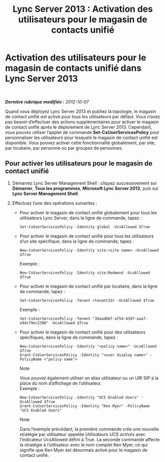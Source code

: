 ﻿---
title: 'Lync Server 2013 : Activation des utilisateurs pour le magasin de contacts unifié'
TOCTitle: Activation des utilisateurs pour le magasin de contacts unifié
ms:assetid: 7b46a01f-beb5-4a33-adb0-35f0502b168d
ms:mtpsurl: https://technet.microsoft.com/fr-fr/library/JJ205024(v=OCS.15)
ms:contentKeyID: 49297828
ms.date: 05/20/2016
mtps_version: v=OCS.15
ms.translationtype: HT
---

# Activation des utilisateurs pour le magasin de contacts unifié dans Lync Server 2013

 

_**Dernière rubrique modifiée :** 2012-10-07_

Quand vous déployez Lync Server 2013 et publiez la topologie, le magasin de contact unifié est activé pour tous les utilisateurs par défaut. Vous n’avez pas besoin d’effectuer des actions supplémentaires pour activer le magasin de contact unifié après le déploiement de Lync Server 2013. Cependant, vous pouvez utiliser l’applet de commande **Set-CsUserServicesPolicy** pour personnaliser les utilisateurs pour lesquels le magasin de contact unifié est disponible. Vous pouvez activer cette fonctionnalité globalement, par site, par locataire, par personne ou par groupes de personnes.

## Pour activer les utilisateurs pour le magasin de contact unifié

1.  Démarrez Lync Server Management Shell : cliquez successivement sur **Démarrer**, **Tous les programmes**, **Microsoft Lync Server 2013**, puis sur **Lync Server Management Shell**.

2.  Effectuez l’une des opérations suivantes :
    
      - Pour activer le magasin de contact unifié globalement pour tous les utilisateurs Lync Server, dans la ligne de commande, tapez :
        
            Set-CsUserServicesPolicy -Identity global -UcsAllowed $True
    
      - Pour activer le magasin de contact unifié pour tous les utilisateurs d’un site spécifique, dans la ligne de commande, tapez :
        
            New-CsUserServicesPolicy -Identity site:<site name> -UcsAllowed $True
        
        Exemple :
        
            New-CsUserServicesPolicy -Identity site:Redmond -UcsAllowed $True
    
      - Pour activer le magasin de contact unifié par locataire, dans la ligne de commande, tapez :
        
            Set-CsUserServicesPolicy -Tenant <tenantId> -UcsAllowed $True
        
        Exemple :
        
            Set-CsUserServicesPolicy -Tenant "38aad667-af54-4397-aaa7-e94c79ec2308" -UcsAllowed $True
    
      - Pour activer le magasin de contact unifié pour des utilisateurs spécifiques, dans la ligne de commande, tapez :
        
            New-CsUserServicesPolicy -Identity "<policy name>" -UcsAllowed $True
            Grant-CsUserServicesPolicy -Identity "<user display name>" -PolicyName <"policy name">
        
        > [!note]  
        > Vous pouvez également utiliser un alias utilisateur ou un URI SIP à la place du nom d’affichage de l’utilisateur.        
        Exemple :
        
            New-CsUserServicesPolicy -Identity "UCS Enabled Users" -UcsAllowed $True
            Grant-CsUserServicesPolicy -Identity "Ken Myer" -PolicyName "UCS Enabled Users"
        
        > [!note]  
        > Dans l’exemple précédant, la première commande crée une nouvelle stratégie par utilisateur appelée <em>Utilisateurs UCS activés</em> avec l’indicateur UcsAllowed défini à True. La seconde commande affecte la stratégie à l’utilisateur avec le nom complet Ken Myer, ce qui signifie que Ken Myer est désormais activé pour le magasin de contact unifié.
